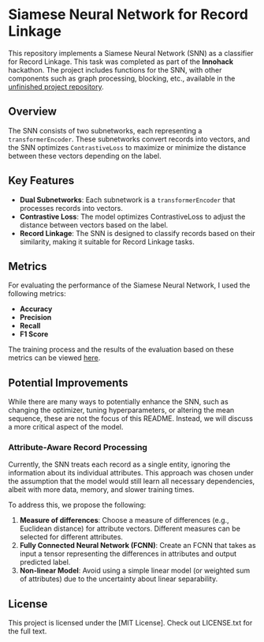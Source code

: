 # Siamese Neural Network for Record Linkage

This repository implements a Siamese Neural Network (SNN) as a classifier for Record Linkage. This task was completed as part of the **Innohack** hackathon. The project includes functions for the SNN, with other components such as graph processing, blocking, etc., available in the [unfinished project repository](https://gitflic.ru/project/task-force-141/innohack-solution).

## Overview

The SNN consists of two subnetworks, each representing a `transformerEncoder`. These subnetworks convert records into vectors, and the SNN optimizes `ContrastiveLoss` to maximize or minimize the distance between these vectors depending on the label.

## Key Features

- **Dual Subnetworks**: Each subnetwork is a `transformerEncoder` that processes records into vectors.
- **Contrastive Loss**: The model optimizes ContrastiveLoss to adjust the distance between vectors based on the label.
- **Record Linkage**: The SNN is designed to classify records based on their similarity, making it suitable for Record Linkage tasks.

## Metrics

For evaluating the performance of the Siamese Neural Network, I used the following metrics:

- **Accuracy**
- **Precision**
- **Recall**
- **F1 Score**

The training process and the results of the evaluation based on these metrics can be viewed [here](https://www.kaggle.com/code/finnympargarut/snnforrecordlinkage).

## Potential Improvements

While there are many ways to potentially enhance the SNN, such as changing the optimizer, tuning hyperparameters, or altering the mean sequence, these are not the focus of this README. Instead, we will discuss a more critical aspect of the model.

### Attribute-Aware Record Processing

Currently, the SNN treats each record as a single entity, ignoring the information about its individual attributes. This approach was chosen under the assumption that the model would still learn all necessary dependencies, albeit with more data, memory, and slower training times.

To address this, we propose the following:

1. **Measure of differences**: Choose a measure of differences (e.g., Euclidean distance) for attribute vectors. Different measures can be selected for different attributes.
2. **Fully Connected Neural Network (FCNN)**: Create an FCNN that takes as input a tensor representing the differences in attributes and output predicted label.
3. **Non-linear Model**: Avoid using a simple linear model (or weighted sum of attributes) due to the uncertainty about linear separability.

## License

This project is licensed under the [MIT License]. Check out LICENSE.txt for the full text.